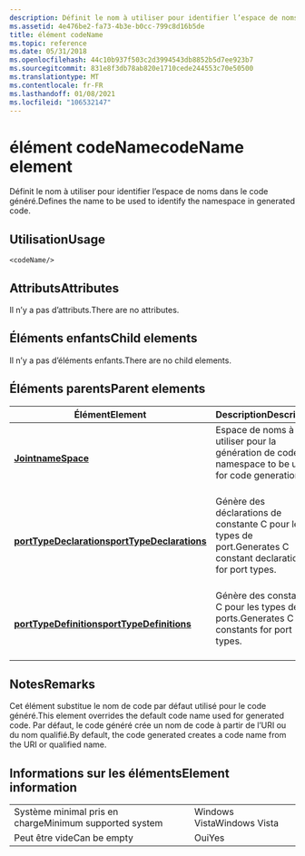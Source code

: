 ```yaml
---
description: Définit le nom à utiliser pour identifier l’espace de noms dans le code généré.
ms.assetid: 4e476be2-fa73-4b3e-b0cc-799c8d16b5de
title: élément codeName
ms.topic: reference
ms.date: 05/31/2018
ms.openlocfilehash: 44c10b937f503c2d3994543db8852b5d7ee923b7
ms.sourcegitcommit: 831e8f3db78ab820e1710cede244553c70e50500
ms.translationtype: MT
ms.contentlocale: fr-FR
ms.lasthandoff: 01/08/2021
ms.locfileid: "106532147"
---
```

# <a name="codename-element"></a><span data-ttu-id="f7cfa-103">élément codeName</span><span class="sxs-lookup"><span data-stu-id="f7cfa-103">codeName element</span></span>

<span data-ttu-id="f7cfa-104">Définit le nom à utiliser pour identifier l’espace de noms dans le code généré.</span><span class="sxs-lookup"><span data-stu-id="f7cfa-104">Defines the name to be used to identify the namespace in generated code.</span></span>

## <a name="usage"></a><span data-ttu-id="f7cfa-105">Utilisation</span><span class="sxs-lookup"><span data-stu-id="f7cfa-105">Usage</span></span>

``` syntax
<codeName/>
```

## <a name="attributes"></a><span data-ttu-id="f7cfa-106">Attributs</span><span class="sxs-lookup"><span data-stu-id="f7cfa-106">Attributes</span></span>

<span data-ttu-id="f7cfa-107">Il n’y a pas d’attributs.</span><span class="sxs-lookup"><span data-stu-id="f7cfa-107">There are no attributes.</span></span>

## <a name="child-elements"></a><span data-ttu-id="f7cfa-108">Éléments enfants</span><span class="sxs-lookup"><span data-stu-id="f7cfa-108">Child elements</span></span>

<span data-ttu-id="f7cfa-109">Il n’y a pas d’éléments enfants.</span><span class="sxs-lookup"><span data-stu-id="f7cfa-109">There are no child elements.</span></span>

## <a name="parent-elements"></a><span data-ttu-id="f7cfa-110">Éléments parents</span><span class="sxs-lookup"><span data-stu-id="f7cfa-110">Parent elements</span></span>



| <span data-ttu-id="f7cfa-111">Élément</span><span class="sxs-lookup"><span data-stu-id="f7cfa-111">Element</span></span>                                                         | <span data-ttu-id="f7cfa-112">Description</span><span class="sxs-lookup"><span data-stu-id="f7cfa-112">Description</span></span>                                                              |
|-----------------------------------------------------------------|--------------------------------------------------------------------------|
| [<span data-ttu-id="f7cfa-113">**Joint**</span><span class="sxs-lookup"><span data-stu-id="f7cfa-113">**nameSpace**</span></span>](namespace.md)<br/>                       | <span data-ttu-id="f7cfa-114">Espace de noms à utiliser pour la génération de code.</span><span class="sxs-lookup"><span data-stu-id="f7cfa-114">A namespace to be used for code generation.</span></span><br/> <br/>       |
| [<span data-ttu-id="f7cfa-115">**portTypeDeclarations**</span><span class="sxs-lookup"><span data-stu-id="f7cfa-115">**portTypeDeclarations**</span></span>](porttypedeclarations.md)<br/> | <span data-ttu-id="f7cfa-116">Génère des déclarations de constante C pour les types de port.</span><span class="sxs-lookup"><span data-stu-id="f7cfa-116">Generates C constant declarations for port types.</span></span><br/> <br/> |
| [<span data-ttu-id="f7cfa-117">**portTypeDefinitions**</span><span class="sxs-lookup"><span data-stu-id="f7cfa-117">**portTypeDefinitions**</span></span>](porttypedefinitions.md)<br/>   | <span data-ttu-id="f7cfa-118">Génère des constantes C pour les types de ports.</span><span class="sxs-lookup"><span data-stu-id="f7cfa-118">Generates C constants for port types.</span></span><br/> <br/>             |



## <a name="remarks"></a><span data-ttu-id="f7cfa-119">Notes</span><span class="sxs-lookup"><span data-stu-id="f7cfa-119">Remarks</span></span>

<span data-ttu-id="f7cfa-120">Cet élément substitue le nom de code par défaut utilisé pour le code généré.</span><span class="sxs-lookup"><span data-stu-id="f7cfa-120">This element overrides the default code name used for generated code.</span></span> <span data-ttu-id="f7cfa-121">Par défaut, le code généré crée un nom de code à partir de l’URI ou du nom qualifié.</span><span class="sxs-lookup"><span data-stu-id="f7cfa-121">By default, the code generated creates a code name from the URI or qualified name.</span></span>

## <a name="element-information"></a><span data-ttu-id="f7cfa-122">Informations sur les éléments</span><span class="sxs-lookup"><span data-stu-id="f7cfa-122">Element information</span></span>



|                                     |               |
|-------------------------------------|---------------|
| <span data-ttu-id="f7cfa-123">Système minimal pris en charge</span><span class="sxs-lookup"><span data-stu-id="f7cfa-123">Minimum supported system</span></span><br/> | <span data-ttu-id="f7cfa-124">Windows Vista</span><span class="sxs-lookup"><span data-stu-id="f7cfa-124">Windows Vista</span></span> |
| <span data-ttu-id="f7cfa-125">Peut être vide</span><span class="sxs-lookup"><span data-stu-id="f7cfa-125">Can be empty</span></span>                        | <span data-ttu-id="f7cfa-126">Oui</span><span class="sxs-lookup"><span data-stu-id="f7cfa-126">Yes</span></span>           |



 

 




